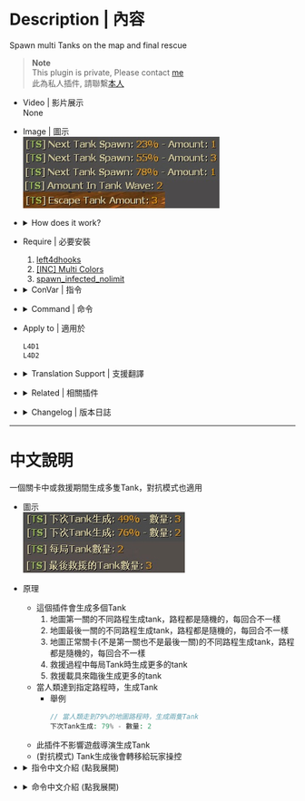 # Description | 內容
Spawn multi Tanks on the map and final rescue

> __Note__ <br/>
This plugin is private, Please contact [me](https://github.com/fbef0102/Game-Private_Plugin#私人插件列表-private-plugins-list)<br/>
此為私人插件, 請聯繫[本人](https://github.com/fbef0102/Game-Private_Plugin#私人插件列表-private-plugins-list)

* Video | 影片展示
<br/>None

* Image | 圖示
	<br/>![l4d_tank_spawn_1](image/l4d_tank_spawn_1.jpg)

* <details><summary>How does it work?</summary>

	* This plugin spawns multi tanks
		1. In different percentage on first map. Random percentage each time.
		2. In different percentage on final map. Random percentage each time.
		3. In different percentage on regular map. Random percentage each time.
		4. On each tank wave in final rescue
		5. When finale vehicle is ready
	* Tanks will be spawned when the furthest survivor reach a percentage of map
		* For example
			```php
			// When furthest survivor reach 79% of map completion, 2 Tanks will be spawned.
			Next Tank Spawn: 79% - Amount: 2
			```
	* Does not affect director tank
	* (Versus) Tanks will pass to players
</details>

* Require | 必要安裝
	1. [left4dhooks](https://forums.alliedmods.net/showthread.php?t=321696)
    2. [[INC] Multi Colors](https://github.com/fbef0102/L4D1_2-Plugins/releases/tag/Multi-Colors)
    3. [spawn_infected_nolimit](https://github.com/fbef0102/L4D1_2-Plugins/tree/master/spawn_infected_nolimit)

* <details><summary>ConVar | 指令</summary>

	* cfg/sourcemod/l4d_tank_spawn.cfg
		```php
		// 0=Disable, 1=Enable Plugin, Spawn numbers of Tanks depending on the map (Does not affect director spawn)
		l4d_tank_spawn_enable "1"

		// Set interval time check to spawn
		l4d_tank_spawn_interval "0.5"

		// Set total max numbers of Tanks to spawn on first map (0=Game deafult)
		l4d_tank_spawn_first_max "3"

		// Set total min numbers of Tanks to spawn on first map (0=Game deafult)
		l4d_tank_spawn_first_min "1"

		// Set total max numbers of Tanks to spawn on regular map (0=Game deafult)
		l4d_tank_spawn_normal_max "5"

		// Set total min numbers of Tanks to spawn on regular map (0=Game deafult)
		l4d_tank_spawn_normal_min "3"

		// Set total max numbers of Tanks to spawn on final map (0=Game deafult)
		// Before final rescue starts
		l4d_tank_spawn_final_max_before_rescue "1"

		// Set total min numbers of Tanks to spawn on final map (0=Game deafult)
		// Before final rescue starts
		l4d_tank_spawn_final_min_before_rescue "1"

		// Set max numbers of Tanks to spawn on each tank wave in final rescue (0=Game deafult)
		l4d_tank_spawn_final_max_in_rescue "2"

		// Set min numbers of Tanks to spawn on each tank wave in final rescue (0=Game deafult)
		l4d_tank_spawn_final_min_in_rescue "1"

		// Set max numbers of Tanks to spawn when finale vehicle is ready (0=Game deafult)
		l4d_tank_spawn_final_max_rescue_ready "3"

		// Set min numbers of Tanks to spawn when finale vehicle is ready (0=Game deafult)
		l4d_tank_spawn_final_min_rescue_ready "2"

		// If 1, Set multi Tanks to spawn simultaneously on first/regular/final map
		l4d_tank_spawn_enable_simultaneous "1"

		// Set a minimum of Tanks to spawn simultaneously
		l4d_tank_spawn_min_simultaneous "1"

		// Set a maximum of Tanks to spawn simultaneously
		l4d_tank_spawn_max_simultaneous "3"

		// Set progress [5-95]% min of the map to can spawn Tank
		l4d_tank_spawn_range_min_tank "10"

		// Set progress [5-95]% max of the map to can spawn Tank
		l4d_tank_spawn_range_max_tank "90"
		```
</details>

* <details><summary>Command | 命令</summary>

	* **Display Spawn next tank spawn percent**
		```php
		sm_tank
		```
</details>

* Apply to | 適用於
	```
	L4D1
	L4D2
	```

* <details><summary>Translation Support | 支援翻譯</summary>

	```
	English
	繁體中文
	简体中文
	```
</details>

* <details><summary>Related | 相關插件</summary>

	1. [l4d_current_survivor_progress](https://github.com/fbef0102/L4D1_2-Plugins/tree/master/l4d_current_survivor_progress): Print survivor progress in flow percents
		> 使用指令顯示人類目前的路程
</details>

* <details><summary>Changelog | 版本日誌</summary>

    * v1.1 (2024-3-12)
		* Control max and min numbers of tanks to spawn
		* Update cvars

    * v1.0 (2023-12-5)
		* Initial Release
</details>

- - - -
# 中文說明
一個關卡中或救援期間生成多隻Tank，對抗模式也適用

* 圖示
	<br/>![zho/l4d_tank_spawn_1](image/zho/l4d_tank_spawn_1.jpg)

* 原理
	* 這個插件會生成多個Tank
		1. 地圖第一關的不同路程生成tank，路程都是隨機的，每回合不一樣
		2. 地圖最後一關的不同路程生成tank，路程都是隨機的，每回合不一樣
		3. 地圖正常關卡(不是第一關也不是最後一關)的不同路程生成tank，路程都是隨機的，每回合不一樣
		4. 救援過程中每局Tank時生成更多的tank
		5. 救援載具來臨後生成更多的tank
	* 當人類達到指定路程時，生成Tank
		* 舉例
			```php
			// 當人類走到79%的地圖路程時，生成兩隻Tank
			下次Tank生成: 79% - 數量: 2
			```
	* 此插件不影響遊戲導演生成Tank
	* (對抗模式) Tank生成後會轉移給玩家操控

* <details><summary>指令中文介紹 (點我展開)</summary>

	* cfg/sourcemod/l4d_tank_spawn.cfg
		```php
		// 0=關閉插件, 1=啟動插件, 在地圖上不同路程分別生成坦克 (不影響遊戲導演生成Tank)
		l4d_tank_spawn_enable "1"

		// 每0.5秒檢查一次人類路程並生成Tank
		l4d_tank_spawn_interval "0.5"

		// 地圖第一關總共會生成的最多Tank數量 (0=遊戲預設)
		l4d_tank_spawn_first_max "3"

		// 地圖第一關總共會生成的最少Tank數量 (0=遊戲預設)
		l4d_tank_spawn_first_min "1"

		// 地圖正常關卡總共會生成的最多Tank數量 (0=遊戲預設)
		// 不是第一關也不是最後一關
		l4d_tank_spawn_normal_max "5"

		// 地圖正常關卡總共會生成的最少Tank數量 (0=遊戲預設)
		// 不是第一關也不是最後一關
		l4d_tank_spawn_normal_min "3"

		// 地圖最後一關總共會生成的最多Tank數量 (在救援開始之前, 0=遊戲預設)
		l4d_tank_spawn_final_max_before_rescue "1"

		// 地圖最後一關總共會生成的最少Tank數量 (在救援開始之前, 0=遊戲預設)
		l4d_tank_spawn_final_min_before_rescue "1"

		// 救援過程中每局Tank時所生成的最多tank數量 (0=遊戲預設)
		l4d_tank_spawn_final_max_in_rescue "2"

		// 救援過程中每局Tank時所生成的最少tank數量 (0=遊戲預設)
		l4d_tank_spawn_final_min_in_rescue "1"

		// 救援載具來臨後所生成的最多tank數量 (0=遊戲預設)
		l4d_tank_spawn_final_max_rescue_ready "3"

		// 救援載具來臨後所生成的最少tank數量 (0=遊戲預設)
		l4d_tank_spawn_final_min_rescue_ready "2"

		// 為1時，地圖的 第一關/正常關卡/最後一關路程上 每次產生不同數量的Tank
		l4d_tank_spawn_enable_simultaneous "1"

		// (第一關/正常關卡/最後一關救援開始之前路程上) 每次產生Tank時，所生成的最少數量
		l4d_tank_spawn_min_simultaneous "1"

		// (第一關/正常關卡/最後一關救援開始之前路程上) 每次產生Tank時，所生成的最多數量
		l4d_tank_spawn_max_simultaneous "3"

		// (第一關/正常關卡/最後一關救援開始之前路程上) 至少路程到達10%才可以生成Tank，數字請填[5~95]%
		l4d_tank_spawn_range_min_tank "10"

		// (第一關/正常關卡/最後一關救援開始之前路程上) 路程最遠90%生成Tank，數字請填[5~95]%
		l4d_tank_spawn_range_max_tank "90"
		```
</details>

* <details><summary>命令中文介紹 (點我展開)</summary>

	* **顯示下次生成Tank的路程與數量**
		```php
		sm_tank
		```
</details>